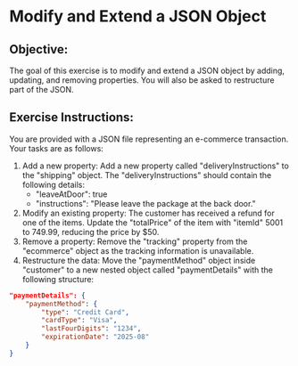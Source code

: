 
# Modify and Extend a JSON Object

## Objective:
The goal of this exercise is to modify and extend a JSON object by adding, updating, and removing properties. You will also be asked to restructure part of the JSON.

## Exercise Instructions:

You are provided with a JSON file representing an e-commerce transaction.
Your tasks are as follows:

1. Add a new property: Add a new property called "deliveryInstructions" to the "shipping" object. The "deliveryInstructions" should contain the following details:
    - "leaveAtDoor": true
    - "instructions": "Please leave the package at the back door."
2. Modify an existing property: The customer has received a refund for one of the items. Update the "totalPrice" of the item with "itemId" 5001 to 749.99, reducing the price by $50.
3. Remove a property: Remove the "tracking" property from the "ecommerce" object as the tracking information is unavailable.
4. Restructure the data: Move the "paymentMethod" object inside "customer" to a new nested object called "paymentDetails" with the following structure:
```json
"paymentDetails": {
    "paymentMethod": {
        "type": "Credit Card",
        "cardType": "Visa",
        "lastFourDigits": "1234",
        "expirationDate": "2025-08"
    }
}
```
